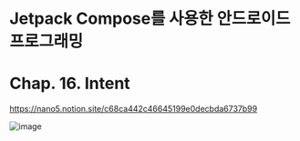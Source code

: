 # Jetpack Compose를 사용한 안드로이드 프로그래밍

# Chap. 16. Intent

https://nano5.notion.site/c68ca442c46645199e0decbda6737b99

![image](https://github.com/devbwoh/Jet16Intent/assets/77666026/45609c85-71ce-43e1-8246-648cc8d40daf)
